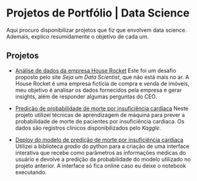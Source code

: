 
# Projetos de Portfólio | Data Science

Aqui procuro disponibilizar projetos que fiz que envolvem data science. Ademais, explico resumidamente o objetivo de cada um.

## Projetos

 - [Análise de dados da empresa House Rocket](https://github.com/mthSolon/Data_Science/blob/main/House_Rocket.ipynb)
Este foi um desafio proposto pelo site *Seja um Data 
Scientist*, que não está mais no ar. A House Rocket é 
uma empresa fictícia de compra e venda de imóveis, meu 
objetivo é analisar os dados fornecidos pela empresa e 
gerar insights, além de responder algumas perguntas do CEO.

 - [Predição de probabilidade de morte por insuficiência cardíaca](https://github.com/mthSolon/Data_Science/blob/main/heart_failure.ipynb)
Neste projeto utilizei técnicas de aprendizagem de 
máquina para prever a probabilidade de morte de 
pacientes por insuficiência cardíaca. Os dados são 
registros clínicos disponibilizados pelo *Kaggle*.

- [Deploy do modelo de predição de morte por insuficiência cardíaca](https://github.com/mthSolon/Data_Science/blob/main/deploy_heart_failure.ipynb)
Utilizei a biblioteca *gradio* do python para a criação de uma interface interativa que recebe como parâmetros as informações médicas do usuário e devolve a predição da probabilidade do modelo utilizado no projeto anterior.
A interface só fica online caso eu deixe o notebook executando.
